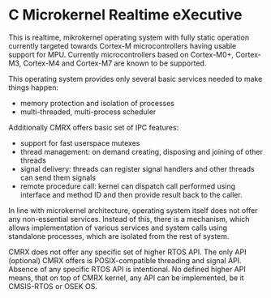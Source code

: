C Microkernel Realtime eXecutive
================================

This is realtime, mikrokernel operating system with fully static operation currently 
targeted towards Cortex-M microcontrollers having usable support for MPU. Currently 
microcontrollers based on Cortex-M0+, Cortex-M3, Cortex-M4 and Cortex-M7 are known 
to be supported.

This operating system provides only several basic services needed to make things
happen:

* memory protection and isolation of processes
* multi-threaded, multi-process scheduler

Additionally CMRX offers basic set of IPC features:

* support for fast userspace mutexes
* thread management: on demand creating, disposing and joining of other threads
* signal delivery: threads can register signal handlers and other threads can send 
  them signals
* remote procedure call: kernel can dispatch call performed using interface and 
  method ID and then provide result back to the caller.

In line with microkernel architecture, operating system itself does not offer
any non-essential services. Instead of this, there is a mechanism, which allows
implementation of various services and system calls using standalone processes,
which are isolated from the rest of system.

CMRX does not offer any specific set of higher RTOS API. The only API (optional) 
CMRX offers is POSIX-compatible threading and signal API. Absence of any
specific RTOS API is intentional. No defined higher API means, that on top of
CMRX kernel, any API can be implemented, be it CMSIS-RTOS or OSEK OS.


